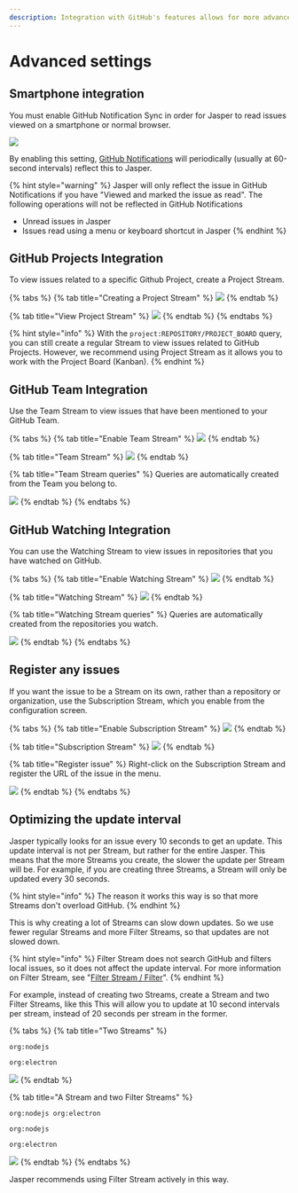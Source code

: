 ```yaml
---
description: Integration with GitHub's features allows for more advanced usage.
---
```


# Advanced settings

## Smartphone integration <a id="mobile"></a>

You must enable GitHub Notification Sync in order for Jasper to read issues viewed on a smartphone or normal browser.

![](../.gitbook/assets/07_notification_sync.png)

By enabling this setting, [GitHub Notifications](https://github.com/notifications) will periodically \(usually at 60-second intervals\) reflect this to Jasper.

{% hint style="warning" %}
Jasper will only reflect the issue in GitHub Notifications if you have "Viewed and marked the issue as read". The following operations will not be reflected in GitHub Notifications

* Unread issues in Jasper
* Issues read using a menu or keyboard shortcut in Jasper
{% endhint %}

## GitHub Projects Integration <a id="project"></a>

To view issues related to a specific Github Project, create a Project Stream.

{% tabs %}
{% tab title="Creating a Project Stream" %}
![](../.gitbook/assets/07_project_stream1.png)
{% endtab %}

{% tab title="View Project Stream" %}
![](../.gitbook/assets/07_project_stream2.png)
{% endtab %}
{% endtabs %}

{% hint style="info" %}
With the `project:REPOSITORY/PROJECT_BOARD` query, you can still create a regular Stream to view issues related to GitHub Projects. However, we recommend using Project Stream as it allows you to work with the Project Board \(Kanban\).
{% endhint %}

## GitHub Team Integration <a id="team"></a>

Use the Team Stream to view issues that have been mentioned to your GitHub Team.

{% tabs %}
{% tab title="Enable Team Stream" %}
![](../.gitbook/assets/07_team_stream1.png)
{% endtab %}

{% tab title="Team Stream" %}
![](../.gitbook/assets/07_team_stream3.png)
{% endtab %}

{% tab title="Team Stream queries" %}
Queries are automatically created from the Team you belong to.

![](../.gitbook/assets/07_team_stream2%20%281%29.png)
{% endtab %}
{% endtabs %}

## GitHub Watching Integration <a id="watching"></a>

You can use the Watching Stream to view issues in repositories that you have watched on GitHub.

{% tabs %}
{% tab title="Enable Watching Stream" %}
![](../.gitbook/assets/07_watchiing_stream1.png)
{% endtab %}

{% tab title="Watching Stream" %}
![](../.gitbook/assets/07_watching_stream2.png)
{% endtab %}

{% tab title="Watching Stream queries" %}
Queries are automatically created from the repositories you watch.

![](../.gitbook/assets/07_watching_stream3.png)
{% endtab %}
{% endtabs %}

## Register any issues <a id="subscription"></a>

If you want the issue to be a Stream on its own, rather than a repository or organization, use the Subscription Stream, which you enable from the configuration screen.

{% tabs %}
{% tab title="Enable Subscription Stream" %}
![](../.gitbook/assets/07_subscription_stream1.png)
{% endtab %}

{% tab title="Subscription Stream" %}
![](../.gitbook/assets/07_subscription_stream2.png)
{% endtab %}

{% tab title="Register issue" %}
Right-click on the Subscription Stream and register the URL of the issue in the menu.

![](../.gitbook/assets/07_subscription_stream3.png)
{% endtab %}
{% endtabs %}

## Optimizing the update interval <a id="optimize"></a>

Jasper typically looks for an issue every 10 seconds to get an update. This update interval is not per Stream, but rather for the entire Jasper. This means that the more Streams you create, the slower the update per Stream will be. For example, if you are creating three Streams, a Stream will only be updated every 30 seconds.

{% hint style="info" %}
The reason it works this way is so that more Streams don't overload GitHub.
{% endhint %}

This is why creating a lot of Streams can slow down updates. So we use fewer regular Streams and more Filter Streams, so that updates are not slowed down.

{% hint style="info" %}
Filter Stream does not search GitHub and filters local issues, so it does not affect the update interval. For more information on Filter Stream, see "[Filter Stream / Filter](../reference/filter-stream.md)".
{% endhint %}

For example, instead of creating two Streams, create a Stream and two Filter Streams, like this This will allow you to update at 10 second intervals per stream, instead of 20 seconds per stream in the former.

{% tabs %}
{% tab title="Two Streams" %}
```text
org:nodejs
```

```text
org:electron
```

![](../.gitbook/assets/07_optimize_interval1.png)
{% endtab %}

{% tab title="A Stream and two Filter Streams" %}
```text
org:nodejs org:electron
```

```text
org:nodejs
```

```text
org:electron
```

![](../.gitbook/assets/07_optimize_interval2.png)
{% endtab %}
{% endtabs %}

Jasper recommends using Filter Stream actively in this way.

